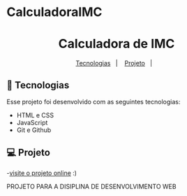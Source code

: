 # CalculadoraIMC
<h1 align="center"> Calculadora de IMC </h1>
<p align="center">
  <a href="#-tecnologias">Tecnologias</a>&nbsp;&nbsp;&nbsp;|&nbsp;&nbsp;&nbsp;
  <a href="#-projeto">Projeto</a>&nbsp;&nbsp;&nbsp;|&nbsp;&nbsp;&nbsp;
</p>

## 🚀 Tecnologias

Esse projeto foi desenvolvido com as seguintes tecnologias:

- HTML e CSS
- JavaScript
- Git e Github

## 💻 Projeto

-[visite o projeto online](https://zziaraf.github.io/CalculadoraIMC/) :)

PROJETO PARA A DISIPLINA DE DESENVOLVIMENTO WEB

